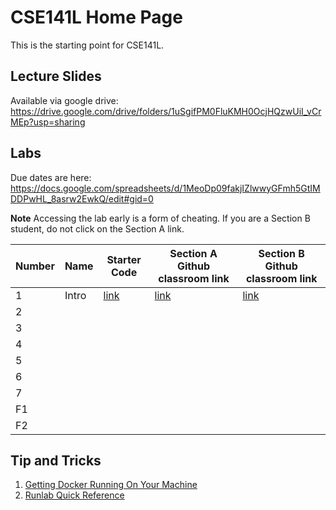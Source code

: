 # CSE141L Home Page

This is the starting point for CSE141L.

## Lecture Slides

Available via google drive: https://drive.google.com/drive/folders/1uSgifPM0FluKMH0OcjHQzwUiI_vCrMEp?usp=sharing

## Labs

Due dates are here: https://docs.google.com/spreadsheets/d/1MeoDp09fakjIZlwwyGFmh5GtIMDDPwHL_8asrw2EwkQ/edit#gid=0

**Note** Accessing the lab early is a form of cheating.  If you are a Section B student, do not click on the Section A link.

| Number | Name   | Starter Code | Section A Github classroom link         | Section B Github classroom link         | 
|--------|--------|--------------|-----------------------------------------|-----------------------------------------|
| 1      | Intro  | [link](https://github.com/CSE141pp/wi20-CSE141L-intro)             | [link](https://classroom.github.com/a/IjkqbBTv) | [link](https://classroom.github.com/a/-VPj3rda) |
| 2      |   |  |  | |
| 3      |   |  |  | |
| 4      |   |  |  | |
| 5      |   |  |  | |
| 6      |   |  |  | |
| 7      |   |  |  | |
| F1      |   |  |  | |
| F2     |   |  |  | |

## Tip and Tricks

1. [Getting Docker Running On Your Machine](Getting-Docker.md)
2. [Runlab Quick Reference](runlab-quickref.md)

